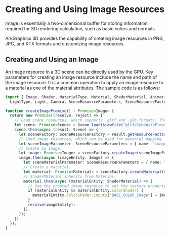 # Creating and Using Image Resources
<!--Kit: ArkGraphics 3D-->
<!--Subsystem: Graphics-->
<!--Owner: @zzhao0-->
<!--SE: @zdustc-->
<!--TSE: @zhangyue283-->

Image is essentially a two-dimensional buffer for storing information required for 3D rendering calculation, such as basic colors and normals.

ArkGraphics 3D provides the capability of creating image resources in PNG, JPG, and KTX formats and customizing image resources.


## Creating and Using an Image
An image resource in a 3D scene can be directly used by the GPU. Key parameters for creating an image resource include the name and path of the image resource. It is a common operation to apply an image resource to a material as one of the material attributes. The sample code is as follows:
```ts
import { Image, Shader, MaterialType, Material, ShaderMaterial, Animation, Environment, Container, SceneNodeParameters,
  LightType, Light, Camera, SceneResourceParameters, SceneResourceFactory, Scene, Node } from '@kit.ArkGraphics3D';

function createImagePromise() : Promise<Image> {
  return new Promise((resolve, reject) => {
    // Load scene resources, which supports .gltf and .glb formats. The path and file name can be customized based on the specific project resources.
    let scene: Promise<Scene> = Scene.load($rawfile("gltf/CubeWithFloor/glTF/AnimatedCube.glb"));
    scene.then(async (result: Scene) => {
      let sceneFactory: SceneResourceFactory = result.getResourceFactory();
      // Load image resources, which can be used for material mapping. The URI can be specified based on the project structure.
      let sceneImageParameter: SceneResourceParameters = { name: "image", uri: $rawfile("bricks.jpg") };
      // Create an image.
      let image: Promise<Image> = sceneFactory.createImage(sceneImageParameter);
      image.then(async (imageEntity: Image) => {
        let sceneMaterialParameter: SceneResourceParameters = { name: "material" };
        // Create a material.
        let material: Promise<Material> = sceneFactory.createMaterial(sceneMaterialParameter, MaterialType.SHADER);
        // ShaderMaterial inherits from Material.
        material.then(async (materialEntity: ShaderMaterial) => {
          // Use the created image resource to set the texture property.
          if (materialEntity && materialEntity.colorShader) {
            materialEntity.colorShader.inputs["BASE_COLOR_Image"] = imageEntity;
          }
          resolve(imageEntity);
        });
      });
    });
  });
}
```
